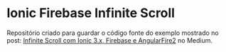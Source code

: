 # Ionic Firebase Infinite Scroll

Repositório criado para guardar o código fonte do exemplo mostrado no post: [Infinite Scroll com Ionic 3.x, Firebase e AngularFire2](https://medium.com/@pliniopjn/infinite-scroll-com-ionic-3-x-firebase-e-angularfire2-7565a36a1a59) no Medium.
